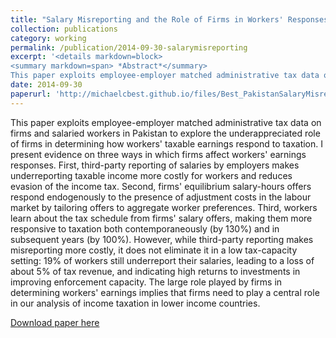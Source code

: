 ```yaml
---
title: "Salary Misreporting and the Role of Firms in Workers' Responses to Taxes: Evidence from Pakistan"
collection: publications
category: working
permalink: /publication/2014-09-30-salarymisreporting
excerpt: '<details markdown=block>
<summary markdown=span> *Abstract*</summary> 
This paper exploits employee-employer matched administrative tax data on firms and salaried workers in Pakistan to explore the underappreciated role of firms in determining how workers&apos; taxable earnings respond to taxation. I present evidence on three ways in which firms affect workers&apos; earnings responses. First, third-party reporting of salaries by employers makes underreporting taxable income more costly for workers and reduces evasion of the income tax. Second, firms&apos; equilibrium salary-hours offers respond endogenously to the presence of adjustment costs in the labour market by tailoring offers to aggregate worker preferences. Third, workers learn about the tax schedule from firms&apos; salary offers, making them more responsive to taxation both contemporaneously (by 130%) and in subsequent years (by 100%). However, while third-party reporting makes misreporting more costly, it does not eliminate it in a low tax-capacity setting: 19% of workers still underreport their salaries, leading to a loss of about 5% of tax revenue, and indicating high returns to investments in improving enforcement capacity. The large role played by firms in determining workers&apos; earnings implies that firms need to play a central role in our analysis of income taxation in lower income countries.'
date: 2014-09-30
paperurl: 'http://michaelcbest.github.io/files/Best_PakistanSalaryMisreporting_May2014.pdf'
---
```

 
This paper exploits employee-employer matched administrative tax data on firms and salaried workers in Pakistan to explore the underappreciated role of firms in determining how workers&apos; taxable earnings respond to taxation. I present evidence on three ways in which firms affect workers&apos; earnings responses. First, third-party reporting of salaries by employers makes underreporting taxable income more costly for workers and reduces evasion of the income tax. Second, firms&apos; equilibrium salary-hours offers respond endogenously to the presence of adjustment costs in the labour market by tailoring offers to aggregate worker preferences. Third, workers learn about the tax schedule from firms&apos; salary offers, making them more responsive to taxation both contemporaneously (by 130%) and in subsequent years (by 100%). However, while third-party reporting makes misreporting more costly, it does not eliminate it in a low tax-capacity setting: 19% of workers still underreport their salaries, leading to a loss of about 5% of tax revenue, and indicating high returns to investments in improving enforcement capacity. The large role played by firms in determining workers&apos; earnings implies that firms need to play a central role in our analysis of income taxation in lower income countries.

[Download paper here](http://michaelcbest.github.io/files/Best_PakistanSalaryMisreporting_May2014.pdf)
